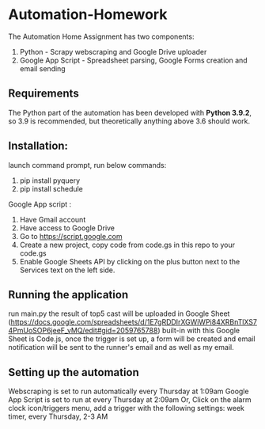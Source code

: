 # Automation-Homework
The Automation Home Assignment has two components: 
1. Python - Scrapy webscraping and Google Drive uploader
2. Google App Script - Spreadsheet parsing, Google Forms creation and email sending

## Requirements
The Python part of the automation has been developed with **Python 3.9.2**, so 3.9 is recommended, but theoretically anything above 3.6 should work.

## Installation:
launch command prompt, run below commands:
1. pip install pyquery
2. pip install schedule


Google App script : 
1. Have Gmail account
2. Have access to Google Drive
3. Go to https://script.google.com
4. Create a new project, copy code from code.gs in this repo to your code.gs
5. Enable Google Sheets API by clicking on the plus button next to the Services text on the left side. 

 
 
## Running the application
run main.py 
the result of top5 cast will be uploaded in Google Sheet (https://docs.google.com/spreadsheets/d/1E7gRDDIrXGWiWPi84XRBnTlXS74PmUoSOP6jeeF_vMQ/edit#gid=2059765788)
built-in with this Google Sheet is Code.js,  once the trigger is set up, a form will be created and email notification will be sent to the runner's email and as well as my email. 


## Setting up the automation
Webscraping is set to run automatically every Thursday at 1:09am
Google App Script is set to run at every Thursday at 2:09am
Or, Click on the alarm clock icon/triggers menu, add a trigger with the following settings: week timer, every Thursday, 2-3 AM
